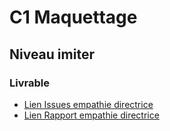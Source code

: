 # C1 Maquettage

## Niveau imiter
### Livrable

- [Lien Issues empathie directrice](https://github.com/cnmh/besoin/issues/13)
- [Lien Rapport empathie directrice ](https://cnmh.github.io/besoin/Empathie-directrice/rapport.html)
